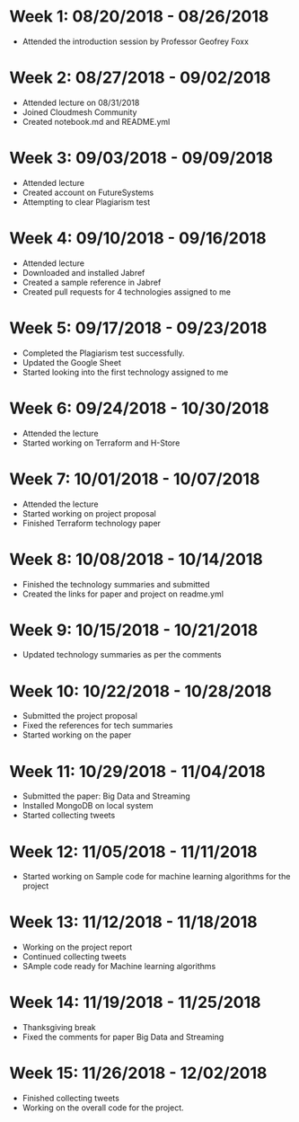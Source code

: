 Week 1: 08/20/2018 - 08/26/2018
===============================
* Attended the introduction session by Professor Geofrey Foxx

Week 2: 08/27/2018 - 09/02/2018
===============================
* Attended lecture on 08/31/2018
* Joined Cloudmesh Community
* Created notebook.md and README.yml

Week 3: 09/03/2018 - 09/09/2018
===============================
* Attended lecture
* Created account on FutureSystems
* Attempting to clear Plagiarism test

Week 4: 09/10/2018 - 09/16/2018
===============================
* Attended lecture
* Downloaded and installed Jabref
* Created a sample reference in Jabref
* Created pull requests for 4 technologies assigned to me

Week 5: 09/17/2018 - 09/23/2018
===============================
* Completed the Plagiarism test successfully.
* Updated the Google Sheet
* Started looking into the first technology assigned to me

Week 6: 09/24/2018 - 10/30/2018
===============================
* Attended the lecture
* Started working on Terraform and H-Store

Week 7: 10/01/2018 - 10/07/2018
===============================
* Attended the lecture
* Started working on project proposal
* Finished Terraform technology paper

Week 8: 10/08/2018 - 10/14/2018
===============================
* Finished the technology summaries and submitted
* Created the links for paper and project on readme.yml

Week 9: 10/15/2018 - 10/21/2018
===============================
* Updated technology summaries as per the comments

Week 10: 10/22/2018 - 10/28/2018
================================
* Submitted the project proposal
* Fixed the references for tech summaries
* Started working on the paper

Week 11: 10/29/2018 - 11/04/2018
================================
* Submitted the paper: Big Data and Streaming
* Installed MongoDB on local system
* Started collecting tweets 

Week 12: 11/05/2018 - 11/11/2018
================================
* Started working on Sample code for machine learning algorithms for the project

Week 13: 11/12/2018 - 11/18/2018
================================
* Working on the project report
* Continued collecting tweets
* SAmple code ready for Machine learning algorithms

Week 14: 11/19/2018 - 11/25/2018
================================
* Thanksgiving break
* Fixed the comments for paper Big Data and Streaming

Week 15: 11/26/2018 - 12/02/2018
================================
* Finished collecting tweets
* Working on the overall code for the project.



